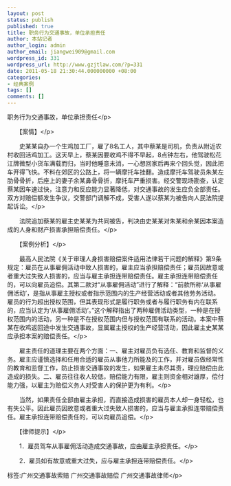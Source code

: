 ```yaml
---
layout: post
status: publish
published: true
title: 职务行为交通事故，单位承担责任
author: 本站记者
author_login: admin
author_email: jiangwei909@gmail.com
wordpress_id: 331
wordpress_url: http://www.gzjtlaw.com/?p=331
date: 2011-05-18 21:30:44.000000000 +08:00
categories:
- 经典案例
tags: []
comments: []
---
```

<p>职务行为交通事故，单位承担责任<&#47;p><p>　　【案情】<&#47;p><p>　　史某某自办一个生鸡加工厂，雇了8名工人，其中蔡某是司机，负责从附近农村收回活鸡加工。这天早上，蔡某因要收鸡不得不早起，8点钟左右，他驾驶松花江牌微型小货车满载而归，当时他睡意未消，一心想回家后再来个回头觉，因此把车开得飞快。不料在郊区的公路上，将一辆摩托车挂翻。造成摩托车驾驶员朱某左肋骨骨折，后座上的妻子余某鼻骨骨折，摩托车严重损害。经交警现场勘查，认定蔡某因车速过快，注意力和反应能力显著降低，对交通事故的发生应负全部责任。双方对赔偿额发生争议，交警部门调解不成，受害人遂以蔡某为被告向人民法院提起诉讼。<&#47;p><p>　　法院追加蔡某的雇主史某某为共同被告，判决由史某某对朱某和余某因本案造成的人身和财产损害承担赔偿责任。<&#47;p><p>　　【案例分析】<&#47;p><p>　　最高人民法院《关于审理人身损害赔偿案件适用法律若干问题的解释》第9条规定：雇员在从事雇佣活动中致人损害的，雇主应当承担赔偿责任；雇员因故意或者重大过失致人损害的，应当与雇主承担连带赔偿责任。雇主承担连带赔偿责任的，可以向雇员追偿。其第二款对&ldquo;从事雇佣活动&rdquo;进行了解释：&ldquo;前款所称&lsquo;从事雇佣活动&rsquo;，是指从事雇主授权或者指示范围内的生产经营活动或者其他劳务活动。雇员的行为超出授权范围，但其表现形式是履行职务或者与履行职务有内在联系的，应当认定为&lsquo;从事雇佣活动&rsquo;。&rdquo;这个解释指出了两种雇佣活动类型，一种是在授权范围内的活动，另一种是不在授权范围内但与授权范围有联系的活动。本案中蔡某在收鸡返回途中发生交通事故，显属雇主授权的生产经营活动，因此雇主史某某应承担本案的赔偿责任。<&#47;p><p>　　雇主责任的道理主要在两个方面：一、雇主对雇员负有选任、教育和监督的义务。雇主应谨慎选择和任用合适的雇员从事他力所能及的工作，并对雇员做经常性的教育和监督工作，防止损害交通事故的发生，如果雇主未尽其责，理应赔偿由此造成的损失。二、雇员往往收人较低，赔偿能力有限，雇主则资金相对雄厚，偿付能力强，以雇主为赔偿义务人对受害人的保护更为有利。<&#47;p><p>　　当然，如果责任全部由雇主承担，而直接造成损害的雇员本人却一身轻松，也有失公平。因此雇员因故意或者重大过失致人损害的，应当与雇主承担连带赔偿责任。雇主承担连带赔偿责任的，可以向雇员追偿。<&#47;p><p>　　【律师提示】<&#47;p><p>　　1．雇员驾车从事雇佣活动造成交通事故，应由雇主承担责任。<&#47;p><p>　　2．雇员如有故意或重大过失，应与雇主承担连带赔偿责任。<&#47;p><br&#47;><p>标签:广州交通事故索赔 广州交通事故赔偿 广州交通事故律师<&#47;p>
